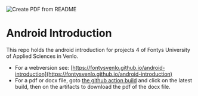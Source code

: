 ![Create PDF from README](https://github.com/FontysVenlo/android-introduction/workflows/Create%20PDF%20from%20README/badge.svg)

# Android Introduction

This repo holds the android introduction for projects 4 of Fontys University of Applied Sciences in Venlo. 

* For a webversion see: [https://fontysvenlo.github.io/android-introduction](https://fontysvenlo.github.io/android-introduction)
* For a pdf or docx file, goto [the github action build](https://github.com/FontysVenlo/android-introduction/actions?query=workflow%3A%22Create+PDF+from+README%22) and click on the latest build, then on the artifacts to download the pdf of the docx file. 

